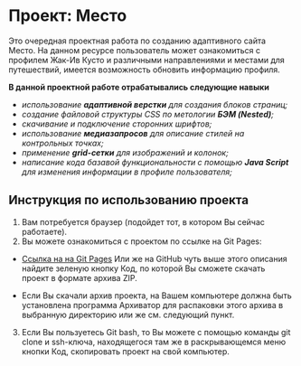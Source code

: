 # Проект: Место

Это очередная проектная работа по созданию адаптивного сайта Место.
На данном ресурсе пользователь может ознакомиться с профилем Жак-Ив Кусто и различными направлениями и местами для путешествий, имеется возможность обновить информацию профиля.

**В данной проектной работе отрабатывались следующие навыки**

* _использование **адаптивной верстки** для создания блоков страниц;_
* _создание файловой структуры CSS по метологии **БЭМ (Nested)**;_
* _скачивание и подключение сторонних шрифтов;_
* _использование **медиазапросов** для описание стилей на контрольных точках;_
* _применение **grid-сетки** для изображений и колонок;_
* _написание кода базавой функциональности с помощью **Java Script** для изменения информации в профиле пользователя;_


## Инструкция по использованию проекта

1. Вам потребуется браузер (подойдет тот, в котором Вы сейчас работаете).
2. Вы можете ознакомиться с проектом по ссылке на Git Pages:
* [Ссылка на на Git Pages](https://ksensokolova.github.io/mesto/)
Или же на GitHub чуть выше этого описания найдите зеленую кнопку Код, по которой Вы сможете скачать проект в формате архива ZIP.
 - Если Вы скачали архив проекта, на Вашем компьютере должна быть установлена программа Архиватор для распаковки этого архива в выбранную директорию или же см. следующий пункт.
3. Если Вы пользуетесь Git bash, то Вы можете с помощью команды git clone и ssh-ключа, находящегося там же в раскрывающемся меню кнопки Код, скопировать проект на свой компьютер.
